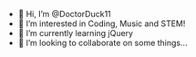 - 👋 Hi, I’m @DoctorDuck11
- 👀 I’m interested in Coding, Music and STEM!
- 🌱 I’m currently learning jQuery
- 💞️ I’m looking to collaborate on some things...

<!---
DoctorDuck11/DoctorDuck11 is a ✨ special ✨ repository because its `README.md` (this file) appears on your GitHub profile.
You can click the Preview link to take a look at your changes.
--->
